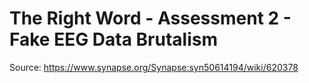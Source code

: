 # The Right Word - Assessment 2 - Fake EEG Data Brutalism

Source: https://www.synapse.org/Synapse:syn50614194/wiki/620378

